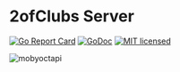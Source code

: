 # 2ofClubs Server
[![Go Report Card](https://goreportcard.com/badge/github.com/2-of-clubs/2ofclubs-server)](https://goreportcard.com/report/github.com/2-of-clubs/2ofclubs-server)
[![GoDoc](https://godoc.org/github.com/2-of-clubs/2ofclubs-server?status.svg)](https://godoc.org/github.com/2-of-clubs/2ofclubs-server)
[![MIT licensed](https://img.shields.io/badge/license-MIT-blue.svg)](./LICENSE)

![mobyoctapi](https://user-images.githubusercontent.com/41246112/83603397-5d4d6800-a542-11ea-9dcd-3916bc86474d.png)

